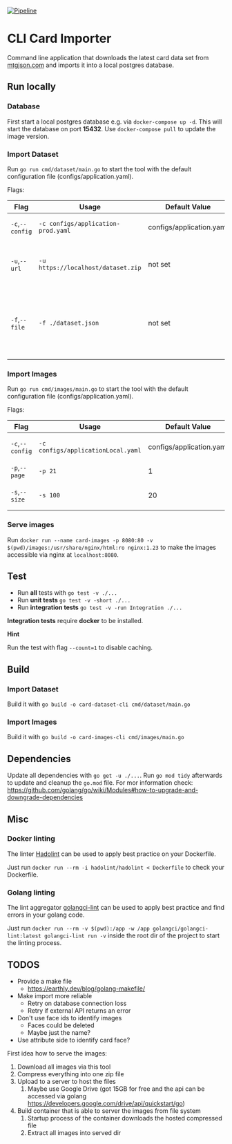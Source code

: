 [![Pipeline](https://github.com/konstantinfoerster/card-importer-go/actions/workflows/pipeline.yml/badge.svg?branch=main)](https://github.com/konstantinfoerster/card-importer-go/actions/workflows/pipeline.yml)

# CLI Card Importer

Command line application that downloads the latest card data set from [mtgjson.com](https://mtgjson.com/) and imports it
into a local postgres database.

## Run locally

### Database

First start a local postgres database e.g. via `docker-compose up -d`. This will start the database on port **15432**.
Use `docker-compose pull` to update the image version.

### Import Dataset

Run `go run cmd/dataset/main.go` to start the tool with the default configuration file (configs/application.yaml).

Flags:

| Flag            | Usage                              | Default Value            | Description                                                                             |
|-----------------|------------------------------------|--------------------------|-----------------------------------------------------------------------------------------|
| `-c`,`--config` | `-c configs/application-prod.yaml` | configs/application.yaml | path to the configuration file                                                          |
| `-u`,`--url`    | `-u https://localhost/dataset.zip` | not set                  | dataset download url (only json and zip is supported)                                   |
| `-f`,`--file`   | `-f ./dataset.json`                | not set                  | path to local dataset json file, has precedence over the url flag or configuration file |

### Import Images

Run `go run cmd/images/main.go` to start the tool with the default configuration file (configs/application.yaml).

Flags:

| Flag            | Usage                              | Default Value            | Description                    |
|-----------------|------------------------------------|--------------------------|--------------------------------|
| `-c`,`--config` | `-c configs/applicationLocal.yaml` | configs/application.yaml | path to the configuration file | 
| `-p`,`--page`   | `-p 21`                            | 1                        | start page number              |
| `-s`,`--size`   | `-s 100`                           | 20                       | amount of entries per page     |

### Serve images

Run `docker run --name card-images -p 8080:80 -v $(pwd)/images:/usr/share/nginx/html:ro nginx:1.23` to make the images
accessible via nginx at `localhost:8080`.

## Test

* Run **all** tests with `go test -v ./...`
* Run **unit tests** `go test -v -short ./...`
* Run **integration tests** `go test -v -run Integration ./...`

**Integration tests** require **docker** to be installed.

**Hint**

Run the test with flag `--count=1` to disable caching.


## Build

### Import Dataset

Build it with `go build -o card-dataset-cli cmd/dataset/main.go`

### Import Images

Build it with `go build -o card-images-cli cmd/images/main.go`

## Dependencies

Update all dependencies with `go get -u ./...`. Run `go mod tidy` afterwards to update and cleanup the `go.mod` file.
For mor information check: https://github.com/golang/go/wiki/Modules#how-to-upgrade-and-downgrade-dependencies

## Misc

### Docker linting

The linter [Hadolint](https://github.com/hadolint/hadolint) can be used to apply best practice on your Dockerfile.

Just run `docker run --rm -i hadolint/hadolint < Dockerfile` to check your Dockerfile.

### Golang linting

The lint aggregator [golangci-lint](https://golangci-lint.run/) can be used to apply best practice and find errors in
your golang code.

Just run `docker run --rm -v $(pwd):/app -w /app golangci/golangci-lint:latest golangci-lint run -v` inside the root
dir of the project to start the linting process.

## TODOS

* Provide a make file
    * https://earthly.dev/blog/golang-makefile/
* Make import more reliable
  * Retry on database connection loss
  * Retry if external API returns an error
* Don't use face ids to identify images
  * Faces could be deleted
  * Maybe just the name?
* Use attribute side to identify card face?  

First idea how to serve the images:

1. Download all images via this tool
2. Compress everything into one zip file
3. Upload to a server to host the files
    1. Maybe use Google Drive (got 15GB for free and the api can be accessed via
       golang https://developers.google.com/drive/api/quickstart/go)
4. Build container that is able to server the images from file system
    1. Startup process of the container downloads the hosted compressed file
    2. Extract all images into served dir
